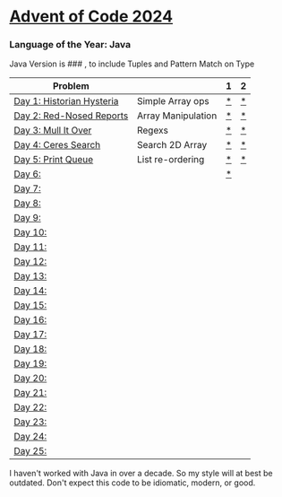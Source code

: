 # [Advent of Code 2024](https://adventofcode.com/2024)

### Language of the Year: Java

Java Version is ### , to include Tuples and Pattern Match on Type

| Problem                                                          |                    | 1                                                                                        | 2                                                                                        |
|------------------------------------------------------------------|--------------------|------------------------------------------------------------------------------------------|------------------------------------------------------------------------------------------|
| [Day 1: Historian Hysteria](https://adventofcode.com/2024/day/1) | Simple Array ops   | [*](https://github.com/dnabre/advent_2024/blob/master/src/main/java/aoc_2024/Day01.)     | [*](https://raw.githubusercontent.com/dnabre/advent_2024/master/aoc_1.java)              |
| [Day 2: Red-Nosed Reports](https://adventofcode.com/2024/day/2)  | Array Manipulation | [*](https://github.com/dnabre/advent_2024/blob/master/src/main/java/aoc_2024/Day02.java) | [*](https://github.com/dnabre/advent_2024/blob/master/src/main/java/aoc_2024/Day2.java)  |
| [Day 3: Mull It Over ](https://adventofcode.com/2024/day/3)      | Regexs             | [*](https://github.com/dnabre/advent_2024/blob/master/src/main/java/aoc_2024/Day03.java) | [*](https://github.com/dnabre/advent_2024/blob/master/src/main/java/aoc_2024/Day3.java)  |
| [Day 4: Ceres Search ](https://adventofcode.com/2024/day/4)      | Search 2D Array    | [*](https://github.com/dnabre/advent_2024/blob/master/src/main/java/aoc_2024/Day04.java) | [*](https://github.com/dnabre/advent_2024/blob/master/src/main/java/aoc_2024/Day4.java)  |
| [Day 5: Print Queue](https://adventofcode.com/2024/day/5)                   | List re-ordering   | [*](https://github.com/dnabre/advent_2024/blob/master/src/main/java/aoc_2024/Day05.java) | [*](https://github.com/dnabre/advent_2024/blob/master/src/main/java/aoc_2024/Day5.java)  |
| [Day 6: ](https://adventofcode.com/2024/day/6)                   |                    | [*](https://github.com/dnabre/advent_2024/blob/master/src/main/java/aoc_2024/Day06.java) | [ ](https://github.com/dnabre/advent_2024/blob/master/src/main/java/aoc_2024/Day6.java)  |
| [Day 7: ](https://adventofcode.com/2024/day/7)                   |                    | [ ](https://github.com/dnabre/advent_2024/blob/master/src/main/java/aoc_2024/Day07.java) | [ ](https://github.com/dnabre/advent_2024/blob/master/src/main/java/aoc_2024/Day7.java)  |
| [Day 8: ](https://adventofcode.com/2024/day/8)                   |                    | [ ](https://github.com/dnabre/advent_2024/blob/master/src/main/java/aoc_2024/Day08.java) | [ ](https://github.com/dnabre/advent_2024/blob/master/src/main/java/aoc_2024/Day8.java)  |
| [Day 9: ](https://adventofcode.com/2024/day/9)                   |                    | [ ](https://github.com/dnabre/advent_2024/blob/master/src/main/java/aoc_2024/Day09.java) | [ ](https://github.com/dnabre/advent_2024/blob/master/src/main/java/aoc_2024/Day9.java)  |
| [Day 10:](https://adventofcode.com/2024/day/10)                  |                    | [ ](https://github.com/dnabre/advent_2024/blob/master/src/main/java/aoc_2024/Day10.java) | [ ](https://github.com/dnabre/advent_2024/blob/master/src/main/java/aoc_2024/Day10.java) |
| [Day 11:](https://adventofcode.com/2024/day/11)                  |                    | [ ](https://github.com/dnabre/advent_2024/blob/master/src/main/java/aoc_2024/Day11.java) | [ ](https://github.com/dnabre/advent_2024/blob/master/src/main/java/aoc_2024/Day11.java) |
| [Day 12:](https://adventofcode.com/2024/day/12)                  |                    | [ ](https://github.com/dnabre/advent_2024/blob/master/src/main/java/aoc_2024/Day12.java) | [ ](https://github.com/dnabre/advent_2024/blob/master/src/main/java/aoc_2024/Day12.java) |
| [Day 13:](https://adventofcode.com/2024/day/13)                  |                    | [ ](https://github.com/dnabre/advent_2024/blob/master/src/main/java/aoc_2024/Day13.java) | [ ](https://github.com/dnabre/advent_2024/blob/master/src/main/java/aoc_2024/Day13.java) |
| [Day 14:](https://adventofcode.com/2024/day/14)                  |                    | [ ](https://github.com/dnabre/advent_2024/blob/master/src/main/java/aoc_2024/Day14.java) | [ ](https://github.com/dnabre/advent_2024/blob/master/src/main/java/aoc_2024/Day14.java) |
| [Day 15:](https://adventofcode.com/2024/day/15)                  |                    | [ ](https://github.com/dnabre/advent_2024/blob/master/src/main/java/aoc_2024/Day15.java) | [ ](https://github.com/dnabre/advent_2024/blob/master/src/main/java/aoc_2024/Day15.java) |
| [Day 16:](https://adventofcode.com/2024/day/16)                  |                    | [ ](https://github.com/dnabre/advent_2024/blob/master/src/main/java/aoc_2024/Day16.java) | [ ](https://github.com/dnabre/advent_2024/blob/master/src/main/java/aoc_2024/Day16.java) |
| [Day 17:](https://adventofcode.com/2024/day/17)                  |                    | [ ](https://github.com/dnabre/advent_2024/blob/master/src/main/java/aoc_2024/Day17.java) | [ ](https://github.com/dnabre/advent_2024/blob/master/src/main/java/aoc_2024/Day17.java) |
| [Day 18:](https://adventofcode.com/2024/day/18)                  |                    | [ ](https://github.com/dnabre/advent_2024/blob/master/src/main/java/aoc_2024/Day18.java) | [ ](https://github.com/dnabre/advent_2024/blob/master/src/main/java/aoc_2024/Day18.java) |
| [Day 19: ](https://adventofcode.com/2024/day/19)                 |                    | [ ](https://github.com/dnabre/advent_2024/blob/master/src/main/java/aoc_2024/Day19.java) | [ ](https://github.com/dnabre/advent_2024/blob/master/src/main/java/aoc_2024/Day19.java) |
| [Day 20: ](https://adventofcode.com/2024/day/20)                 |                    | [ ](https://github.com/dnabre/advent_2024/blob/master/src/main/java/aoc_2024/Day20.java) | [ ](https://github.com/dnabre/advent_2024/blob/master/src/main/java/aoc_2024/Day20.java) |
| [Day 21:](https://adventofcode.com/2024/day/21)                  |                    | [ ](https://github.com/dnabre/advent_2024/blob/master/src/main/java/aoc_2024/Day21.java) | [ ](https://github.com/dnabre/advent_2024/blob/master/src/main/java/aoc_2024/Day21.java) |
| [Day 22:](https://adventofcode.com/2024/day/22)                  |                    | [ ](https://github.com/dnabre/advent_2024/blob/master/src/main/java/aoc_2024/Day22.java) | [ ](https://github.com/dnabre/advent_2024/blob/master/src/main/java/aoc_2024/Day22.java) |
| [Day 23: ](https://adventofcode.com/2024/day/23)                 |                    | [ ](https://github.com/dnabre/advent_2024/blob/master/src/main/java/aoc_2024/Day23.java) | [ ](https://github.com/dnabre/advent_2024/blob/master/src/main/java/aoc_2024/Day23.java) |
| [Day 24: ](https://adventofcode.com/2024/day/24)                 |                    | [ ](https://github.com/dnabre/advent_2024/blob/master/src/main/java/aoc_2024/Day24.java) | [ ](https://github.com/dnabre/advent_2024/blob/master/src/main/java/aoc_2024/Day24.java) |
| [Day 25: ](https://adventofcode.com/2024/day/25)                 |                    | [ ](https://github.com/dnabre/advent_2024/blob/master/src/main/java/aoc_2024/Day25.java) | [ ](https://raw.githubusercontent.com/dnabre/advent_2024/master/aoc_25.java)             |

I haven't worked with Java in over a decade. So my style will at best be outdated. Don't expect this code to be
idiomatic, modern, or good.


